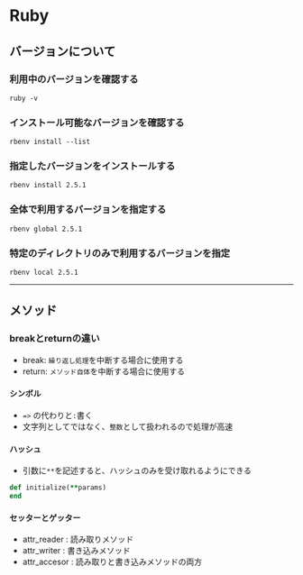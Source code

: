# Ruby
## バージョンについて
### 利用中のバージョンを確認する
`ruby -v`
### インストール可能なバージョンを確認する
`rbenv install --list`
### 指定したバージョンをインストールする
`rbenv install 2.5.1`
### 全体で利用するバージョンを指定する
`rbenv global 2.5.1`
### 特定のディレクトリのみで利用するバージョンを指定
`rbenv local 2.5.1`


---
## メソッド
### breakとreturnの違い
- break: `繰り返し処理`を中断する場合に使用する
- return: `メソッド自体`を中断する場合に使用する
#### シンボル
- `=>` の代わりと`:`書く
- 文字列としてではなく、`整数`として扱われるので処理が高速
#### ハッシュ
- 引数に`**`を記述すると、ハッシュのみを受け取れるようにできる
```ruby
def initialize(**params)
end
```
#### セッターとゲッター
- attr_reader : 読み取りメソッド
- attr_writer : 書き込みメソッド
- attr_accesor : 読み取りと書き込みメソッドの両方